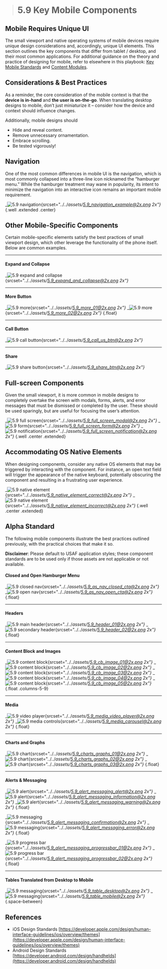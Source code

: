> # **5.9** Key Mobile Components

## Mobile Requires Unique UI

The small viewport and native operating systems of mobile devices require unique design considerations and, accordingly, unique UI elements. This section outlines the key components that differ from tablet / desktop, and their most common applications. For additional guidance on the theory and practice of designing for mobile, refer to elsewhere in this playbook: [Key Mobile Standards](4-12-mobile.md) and [Content Modules](5-5-modules.md).

## Considerations & Best Practices

As a reminder, the core consideration of the mobile context is that the **device is in-hand** and **the user is on-the-go**. When translating desktop designs to mobile, don’t just miniaturize it – consider how the device and context should influence changes.

Additionally, mobile designs should

- Hide and reveal content.
- Remove unnecessary ornamentation. 
- Embrace scrolling. 
- Be tested vigorously!

## Navigation

One of the most common differences in mobile UI is the navigation, which is most commonly collapsed into a three-line icon nicknamed the “hamburger menu.” While the hamburger treatment may wane in popularity, its intent to minimize the navigation into an interactive icon remains an important mobile requirement.

_![5.9 navigation](../_assets/5.9_navigation_example.png){srcset="../../_assets/5.9_navigation_example@2x.png 2x"}_
{.well .extended .center}

## Other Mobile-Specific Components

Certain mobile-specific elements satisfy the best practices of small viewport design, which other leverage the functionality of the phone itself. Below are common examples.

---

#### Expand and Collapse

_![5.9 expand and collapse](../_assets/5.9_expand_and_collapse.png){srcset="../../_assets/5.9_expand_and_collapse@2x.png 2x"}_

---

#### More Button

_![5.9 more](../_assets/5.9_more_01.png){srcset="../../_assets/5.9_more_01@2x.png 2x"}_
_![5.9 more](../_assets/5.9_more_02.png){srcset="../../_assets/5.9_more_02@2x.png 2x"}_
{.float}

---

#### Call Button

_![5.9 call button](../_assets/5.9_call_us_btn.png){srcset="../../_assets/5.9_call_us_btn@2x.png 2x"}_

---

#### Share

_![5.9 share button](../_assets/5.9_share_btn.png){srcset="../../_assets/5.9_share_btn@2x.png 2x"}_

## Full-screen Components

Given the small viewport, it is more common in mobile designs to completely overtake the screen with modals, forms, alerts, and error messages that must be dismissed or completed by the user. These should be used sparingly, but are useful for focusing the user’s attention.

_![5.9 full screen](../_assets/5.9_full_screen_modal.png){srcset="../../_assets/5.9_full_screen_modal@2x.png 2x"}_
_![5.9 form](../_assets/5.9_full_screen_form.png){srcset="../../_assets/5.9_full_screen_form@2x.png 2x"}_
_![5.9 notification](../_assets/5.9_full_screen_notification.png){srcset="../../_assets/5.9_full_screen_notification@2x.png 2x"}_
{.well .center .extended}

## Accommodating OS Native Elements

When designing components, consider any native OS elements that may be triggered by interacting with the component. For instance, an open text field will trigger the appearance of the native keyboard, potentially obscuring the component and resulting in a frustrating user experience.

_![5.9 native element](../_assets/5.9_native_element_correct.png){srcset="../../_assets/5.9_native_element_correct@2x.png 2x"}_
_![5.9 native element](../_assets/5.9_native_element_incorrect.png){srcset="../../_assets/5.9_native_element_incorrect@2x.png 2x"}_
{.well .center .extended}

## Alpha Standard

The following mobile components illustrate the best practices outlined previously, with the practical choices that make it so.

**Disclaimer**: Please default to USAF application styles; these component standards are to be used only if those assets are not applicable or not available.

#### Closed and Open Hamburger Menu

_![5.9 closed nav](../_assets/5.9_as_nav_closed_cta.png){srcset="../../_assets/5.9_as_nav_closed_cta@2x.png 2x"}_
_![5.9 open nav](../_assets/5.9_as_nav_open_cta.png){srcset="../../_assets/5.9_as_nav_open_cta@2x.png 2x"}_
{.float}

---

#### Headers

_![5.9 main header](../_assets/5.9_header_01.png){srcset="../../_assets/5.9_header_01@2x.png 2x"}_
_![5.9 secondary header](../_assets/5.9_header_02.png){srcset="../../_assets/5.9_header_02@2x.png 2x"}_
{.float}

---

#### Content Block and Images

_![5.9 content block](../_assets/5.9_cb_image_01.png){srcset="../../_assets/5.9_cb_image_01@2x.png 2x"}_
_![5.9 content block](../_assets/5.9_cb_image_02.png){srcset="../../_assets/5.9_cb_image_02@2x.png 2x"}_
_![5.9 content block](../_assets/5.9_cb_image_03.png){srcset="../../_assets/5.9_cb_image_03@2x.png 2x"}_
_![5.9 content block](../_assets/5.9_cb_image_04.png){srcset="../../_assets/5.9_cb_image_04@2x.png 2x"}_
_![5.9 content block](../_assets/5.9_cb_image_05.png){srcset="../../_assets/5.9_cb_image_05@2x.png 2x"}_
{.float .columns-5-9}

---

#### Media

_![5.9 video player](../_assets/5.9_media_video_player.png){srcset="../../_assets/5.9_media_video_player@2x.png 2x"}_
_![5.9 media controls](../_assets/5.9_media_carousel.png){srcset="../../_assets/5.9_media_carousel@2x.png 2x"}_
{.float}

---

#### Charts and Graphs

_![5.9 chart](../_assets/5.9_charts_graphs_01.png){srcset="../../_assets/5.9_charts_graphs_01@2x.png 2x"}_
_![5.9 chart](../_assets/5.9_charts_graphs_02.png){srcset="../../_assets/5.9_charts_graphs_02@2x.png 2x"}_
_![5.9 chart](../_assets/5.9_charts_graphs_03.png){srcset="../../_assets/5.9_charts_graphs_03@2x.png 2x"}_
{.float}

---

#### Alerts & Messaging

_![5.9 alert](../_assets/5.9_alert_messaging_alert.png){srcset="../../_assets/5.9_alert_messaging_alert@2x.png 2x"}_
_![5.9 alert](../_assets/5.9_alert_messaging_information.png){srcset="../../_assets/5.9_alert_messaging_information@2x.png 2x"}_
_![5.9 alert](../_assets/5.9_alert_messaging_warning.png){srcset="../../_assets/5.9_alert_messaging_warning@2x.png 2x"}_
{.float}

_![5.9 messaging](../_assets/5.9_alert_messaging_confirmation.png){srcset="../../_assets/5.9_alert_messaging_confirmation@2x.png 2x"}_
_![5.9 messaging](../_assets/5.9_alert_messaging_error.png){srcset="../../_assets/5.9_alert_messaging_error@2x.png 2x"}_
{.float}

_![5.9 progress bar](../_assets/5.9_alert_messaging_progressbar_01.png){srcset="../../_assets/5.9_alert_messaging_progressbar_01@2x.png 2x"}_
_![5.9 progress bar](../_assets/5.9_alert_messaging_progressbar_02.png){srcset="../../_assets/5.9_alert_messaging_progressbar_02@2x.png 2x"}_
{.float}

---

#### Tables Translated from Desktop to Mobile

_![5.9 messaging](../_assets/5.9_table_desktop.png){srcset="../../_assets/5.9_table_desktop@2x.png 2x"}_
_![5.9 messaging](../_assets/5.9_table_mobile.png){srcset="../../_assets/5.9_table_mobile@2x.png 2x"}_
{.space-between}

## References

- iOS Design Standards [https://developer.apple.com/design/human-interface-guidelines/ios/overview/themes](https://developer.apple.com/design/human-interface-guidelines/ios/overview/themes)
- Android Design Standards [https://developer.android.com/design/handhelds](https://developer.android.com/design/handhelds)
 
 